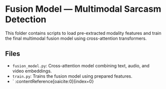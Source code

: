 
# Fusion Model — Multimodal Sarcasm Detection

This folder contains scripts to load pre-extracted modality features and train the final multimodal fusion model using cross-attention transformers.

## Files

- `fusion_model.py`: Cross-attention model combining text, audio, and video embeddings.
- `train.py`: Trains the fusion model using prepared features.
- ` ​:contentReference[oaicite:0]{index=0}​

